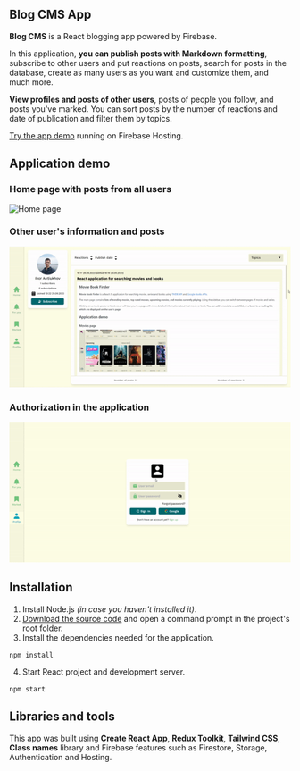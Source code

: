 ## Blog CMS App

**Blog CMS** is a React blogging app powered by Firebase.

In this application, **you can publish posts with Markdown formatting**, subscribe to other users and put reactions on posts, search for posts in the database, create as many users as you want and customize them, and much more.

**View profiles and posts of other users**, posts of people you follow, and posts you've marked. You can sort posts by the number of reactions and date of publication and filter them by topics.

[Try the app demo](https://blog-hub-app.web.app/) running on Firebase Hosting.

## Application demo

### Home page with posts from all users

<img src="github-images/home-page.gif" alt="Home page">

### Other user's information and posts

<img src="github-images/user-info.gif" alt="User info">

### Authorization in the application

<img src="github-images/auth.gif" alt="Auth">

## Installation

1. Install Node.js *(in case you haven't installed it)*.
2. [Download the source code](https://github.com/IhorAntiukhov/blog-hub-app.git) and open a command prompt in the project's root folder.
3. Install the dependencies needed for the application.

```
npm install
```
4. Start React project and development server.

```
npm start
```

## Libraries and tools

This app was built using **Create React App**, **Redux Toolkit**, **Tailwind CSS**, **Class names** library and Firebase features such as Firestore, Storage, Authentication and Hosting.
